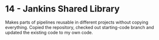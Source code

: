 # 14 - Jankins Shared Library

Makes parts of pipelines reusable in different projects without copying everything.
Copied the repository, checked out starting-code branch and updated the existing code to my own code.

